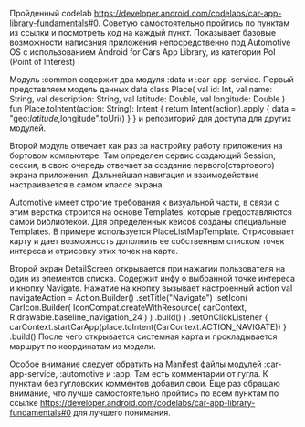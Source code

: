 Пройденный codelab https://developer.android.com/codelabs/car-app-library-fundamentals#0. Советую самостоятельно пройтись по пунктам из ссылки и посмотреть код на каждый пункт. 
Показывает базовые возможности написания приложения непосредственно под Automotive OS с использованием Android for Cars App Library, из категории PoI (Point of Interest)

Модуль :common содержит два модуля :data и :car-app-service. Первый представляем модель данных 
data class Place( val id: Int, val name: String, val description: String, val latitude: Double, val longitude: Double )
fun Place.toIntent(action: String): Intent { return Intent(action).apply { data = "geo:$latitude,$longitude".toUri() } } и репозиторий для доступа для других модулей. 

Второй модуль отвечает как раз за настройку работу приложения на бортовом компьютере. 
Там определен сервис создающий Session, сессия, в свою очередь отвечает за создание первого(стартового) экрана приложения. 
Дальнейшая навигация и взаимодействие настраивается в самом классе экрана.

Automotive имеет строгие требования к визуальной части, в связи с этим верстка строится на основе Templates, которые предоставляются самой библиотекой. 
Для определенных кейсов созданы специальные Templates. В примере используется PlaceListMapTemplate. 
Отрисовыает карту и дает возможность дополнить ее собственным списком точек интереса и отрисовку этих точек на карте.

Второй экран DetailScreen открывается при нажатии пользователя на один из элементов списка.
Содержит инфу о выбранной точке интереса и кнопку Navigate. Нажатие на кнопку вызывает настроенный action 
val navigateAction = Action.Builder() 
  .setTitle("Navigate") 
  .setIcon( CarIcon.Builder( IconCompat.createWithResource( carContext, R.drawable.baseline_navigation_24 ) )
  .build() ) 
  .setOnClickListener { carContext.startCarApp(place.toIntent(CarContext.ACTION_NAVIGATE)) } 
  .build()
После чего открывается системная карта и прокладывается маршрут по координатам из модели.


Особое внимание следует обратить на Manifest файлы модулей :car-app-service, :automotive и :app. Там есть комментарии от гугла. К пунктам без гугловских комментов добавил свои.
Еще раз обращаю внимание, что лучше самостоятельно пройтись по всем пунктам по ссылке https://developer.android.com/codelabs/car-app-library-fundamentals#0 для лучшего понимания.




